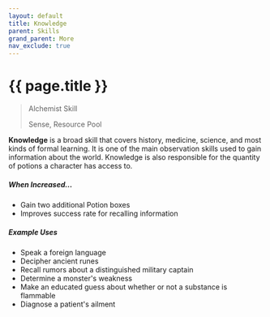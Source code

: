 ```yaml
---
layout: default
title: Knowledge
parent: Skills
grand_parent: More
nav_exclude: true
---
```


# {{ page.title }}

> Alchemist Skill
>
> Sense, Resource Pool

**<span style="color: {{ site.alchemist_color }}">Knowledge</span>** is a broad skill that covers history, medicine, science, and most kinds of formal learning. It is one of the main observation skills used to gain information about the world. Knowledge is also responsible for the quantity of potions a character has access to.

##### When Increased...

- Gain two additional Potion boxes
- Improves success rate for recalling information

##### Example Uses

- Speak a foreign language
- Decipher ancient runes
- Recall rumors about a distinguished military captain
- Determine a monster's weakness
- Make an educated guess about whether or not a substance is flammable
- Diagnose a patient's ailment
